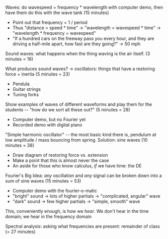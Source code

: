 Waves: do wavespeed = frequency * wavelength with computer demo, then have them do this with the wave tank (15 minutes)

   * Point out that frequency = 1 / period
   * Thus "distance = speed * time" -> "wavelength = wavespeed * time" -> "wavelength * frequency = wavespeed"
   * "If a hundred cars on the freeway pass you every hour, and they are driving a half-mile apart, how fast are they going?" -> 50 mph

Sound waves: what happens when the thing waving is the air itself. (3 minutes = 18)

What produces sound waves? -> oscillators: things that have a restoring force + inertia (5 minutes = 23)
  * Pendula
  * Guitar strings
  * Tuning forks
  
Show examples of waves of different waveforms and play them for the students -- "how do we sort all these out?" (5 minutes = 28)
  * Computer demo, but no Fourier yet
  * Recorded demo with digital piano

"Simple harmonic oscillator" -- the most basic kind there is, pendulum at low amplitude / mass bouncing from spring. Solution: sine waves (10 minutes = 38)
  * Draw diagram of restoring force vs. extension
  * Make a point that this is almost never the case
  * An aside for those who know calculus, *if* we have time: the DE

Fourier's Big Idea: *any* oscillation and *any* signal can be broken down into a sum of sine waves (15 minutes = 53)
  * Computer demo with the fourier-o-matic
  * "bright" sound -> lots of higher partials -> "complicated, angular" wave
  * "dark" sound -> few higher partials -> "simple, smooth" wave 

This, conveniently enough, is how we *hear*. We don't hear in the time domain; we hear in the frequency domain

Spectral analysis: asking what frequencies are present: remainder of class (= 27 minutes)
